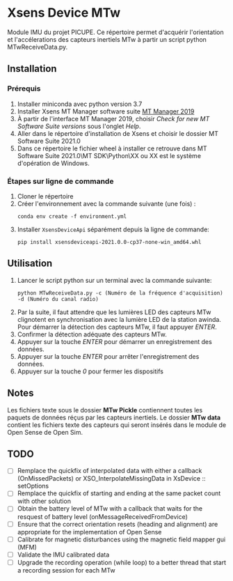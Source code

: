 # Xsens Device MTw

Module IMU du projet PICUPE. Ce répertoire permet d'acquérir l'orientation et l'accélerations des capteurs inertiels MTw à partir un script python MTwReceiveData.py.

## Installation

### Prérequis
1. Installer miniconda avec python version 3.7
2. Installer Xsens MT Manager software suite [MT Manager 2019](https://www.xsens.com/cs/c/?cta_guid=ead8a68c-79b8-4b40-bb6d-2f39a1f9847a&signature=AAH58kGB_34RkwlhXNk7P-kzkX16xmLbqQ&pageId=27796161161&placement_guid=df26b080-cbde-4fb7-a9b1-7a9351551530&click=b7c20fa8-973f-4f72-a371-538ab87c8489&hsutk=f74d60f437d573572df922e693b12e24&canon=https%3A%2F%2Fwww.xsens.com%2Fsoftware-downloads&utm_referrer=https%3A%2F%2Fduckduckgo.com%2F&portal_id=3446270&redirect_url=APefjpHqm3mQzDGati4iSYrKagogzleEETAexx8Jc0bJQcgBnSiotpi0K950-59F1y_wn_jBEMAuWKXT_ppp2MJCSWIOTJlGlRnZo91Ytq-8psJGXqmWvWgeDhjp8A27t9T60q5PdYwohLHgx_GE4i2ZKHRFaGzWlIo_UN2MfukxhQF3QrYgdiifkZAJ19f7Q5tynDoyiUztZikw7cKIXv_Dpsii4YgpNuqM8ou7iq94ruR6l8kvRAGk4QQqmvZPw7xiO73lJ5MGivX0rbqfoLYdVVlq30ksSsZXYTt0x-XLwC9KUcDd_n5ExknOjAeBur6OtIczkl3h00L-QrlAI4LRp0nDXI5FfS_19jGmlLd_UGnBdd1xv5M&__hstc=81749512.f74d60f437d573572df922e693b12e24.1623932327552.1626901742023.1628781018493.11&__hssc=81749512.1.1628781018493&__hsfp=1948818673&contentType=standard-page)
3. À partir de l'interface MT Manager 2019, choisir *Check for new MT Software Suite versions* sous l'onglet *Help*.
4. Aller dans le répertoire d'installation de Xsens et choisir le dossier MT Software Suite 2021.0
5. Dans ce répertoire le fichier wheel à installer ce retrouve dans MT Software Suite 2021.0\MT SDK\Python\XX ou XX est le système d'opération de Windows.

### Étapes sur ligne de commande
1. Cloner le répertoire
2. Créer l'environnement avec la commande suivante (une fois) :
    ```
    conda env create -f environment.yml
    ```
1. Installer `XsensDeviceApi` séparément depuis la ligne de commande:
    ```
    pip install xsensdeviceapi-2021.0.0-cp37-none-win_amd64.whl
    ```
## Utilisation

1. Lancer le script python sur un terminal avec la commande suivante:
    ```
    python MTwReceiveData.py -c (Numéro de la fréquence d'acquisition) -d (Numéro du canal radio)
    ```
2. Par la suite, il faut attendre que les lumières LED des capteurs MTw clignotent en synchronisation avec la lumière LED de la station awinda. Pour démarrer la détection 
des capteurs MTw, il faut appuyer *ENTER*.
3. Confirmer la détection adéquate des capteurs MTw.
4. Appuyer sur la touche *ENTER* pour démarrer un enregistrement des données.
5. Appuyer sur la touche *ENTER* pour arrêter l'enregistrement des données.
6. Appuyer sur la touche *0* pour fermer les dispositifs

## Notes
Les fichiers texte sous le dossier **MTw Pickle** contiennent toutes les paquets de données réçus par les capteurs inertiels. Le dossier **MTw data** contient les fichiers texte des capteurs qui seront insérés dans le module de Open Sense de Open Sim.

## TODO
- [ ] Remplace the quickfix of interpolated data with either a callback (OnMissedPackets) or XSO_InterpolateMissingData in XsDevice :: setOptions
- [ ] Remplace the quickfix of starting and ending at the same packet count with other solution
- [ ] Obtain the battery level of MTw with a callback that waits for the resquest of battery level (onMessageReceivedFromDevice)
- [ ] Ensure that the correct orientation resets (heading and alignment) are appropriate for the implementation of Open Sense
- [ ] Calibrate for magnetic disturbances using the magnetic field mapper gui (MFM)
- [ ] Validate the IMU calibrated data
- [ ] Upgrade the recording operation (while loop) to a better thread that start a recording session for each MTw
